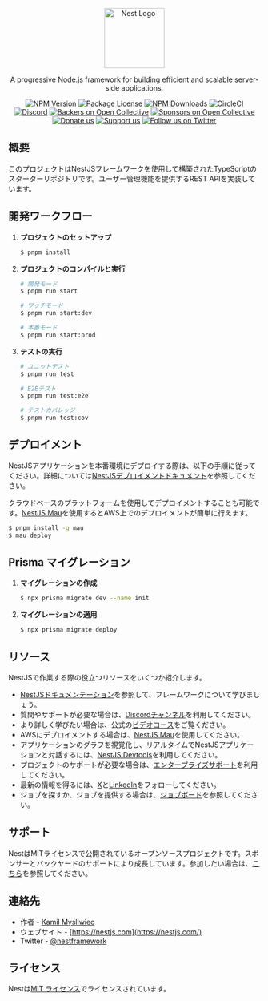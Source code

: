 <p align="center">
  <a href="http://nestjs.com/" target="blank"><img src="https://nestjs.com/img/logo-small.svg" width="120" alt="Nest Logo" /></a>
</p>

<p align="center">A progressive <a href="http://nodejs.org" target="_blank">Node.js</a> framework for building efficient and scalable server-side applications.</p>

<p align="center">
<a href="https://www.npmjs.com/~nestjscore" target="_blank"><img src="https://img.shields.io/npm/v/@nestjs/core.svg" alt="NPM Version" /></a>
<a href="https://www.npmjs.com/~nestjscore" target="_blank"><img src="https://img.shields.io/npm/l/@nestjs/core.svg" alt="Package License" /></a>
<a href="https://www.npmjs.com/~nestjscore" target="_blank"><img src="https://img.shields.io/npm/dm/@nestjs/common.svg" alt="NPM Downloads" /></a>
<a href="https://circleci.com/gh/nestjs/nest" target="_blank"><img src="https://img.shields.io/circleci/build/github/nestjs/nest/master" alt="CircleCI" /></a>
<a href="https://discord.gg/G7Qnnhy" target="_blank"><img src="https://img.shields.io/badge/discord-online-brightgreen.svg" alt="Discord"/></a>
<a href="https://opencollective.com/nest#backer" target="_blank"><img src="https://opencollective.com/nest/backers/badge.svg" alt="Backers on Open Collective" /></a>
<a href="https://opencollective.com/nest#sponsor" target="_blank"><img src="https://opencollective.com/nest/sponsors/badge.svg" alt="Sponsors on Open Collective" /></a>
<a href="https://paypal.me/kamilmysliwiec" target="_blank"><img src="https://img.shields.io/badge/Donate-PayPal-ff3f59.svg" alt="Donate us"/></a>
<a href="https://opencollective.com/nest#sponsor"  target="_blank"><img src="https://opencollective.com/nest/sponsors/badge.svg" alt="Support us"></a>
<a href="https://twitter.com/nestframework" target="_blank"><img src="https://img.shields.io/twitter/follow/nestframework.svg?style=social&label=Follow" alt="Follow us on Twitter"></a>
</p>

## 概要

このプロジェクトはNestJSフレームワークを使用して構築されたTypeScriptのスターターリポジトリです。ユーザー管理機能を提供するREST APIを実装しています。

## 開発ワークフロー

1. **プロジェクトのセットアップ**
   ```bash
   $ pnpm install
   ```

2. **プロジェクトのコンパイルと実行**
   ```bash
   # 開発モード
   $ pnpm run start

   # ワッチモード
   $ pnpm run start:dev

   # 本番モード
   $ pnpm run start:prod
   ```

3. **テストの実行**
   ```bash
   # ユニットテスト
   $ pnpm run test

   # E2Eテスト
   $ pnpm run test:e2e

   # テストカバレッジ
   $ pnpm run test:cov
   ```

## デプロイメント

NestJSアプリケーションを本番環境にデプロイする際は、以下の手順に従ってください。詳細については[NestJSデプロイメントドキュメント](https://docs.nestjs.com/deployment)を参照してください。

クラウドベースのプラットフォームを使用してデプロイメントすることも可能です。[NestJS Mau](https://mau.nestjs.com)を使用するとAWS上でのデプロイメントが簡単に行えます。

```bash
$ pnpm install -g mau
$ mau deploy
```

## Prisma マイグレーション

1. **マイグレーションの作成**
   ```bash
   $ npx prisma migrate dev --name init
   ```

2. **マイグレーションの適用**
   ```bash
   $ npx prisma migrate deploy
   ```

## リソース

NestJSで作業する際の役立つリソースをいくつか紹介します。

- [NestJSドキュメンテーション](https://docs.nestjs.com)を参照して、フレームワークについて学びましょう。
- 質問やサポートが必要な場合は、[Discordチャンネル](https://discord.gg/G7Qnnhy)を利用してください。
- より詳しく学びたい場合は、公式の[ビデオコース](https://courses.nestjs.com/)をご覧ください。
- AWSにデプロイメントする場合は、[NestJS Mau](https://mau.nestjs.com)を使用してください。
- アプリケーションのグラフを視覚化し、リアルタイムでNestJSアプリケーションと対話するには、[NestJS Devtools](https://devtools.nestjs.com)を利用してください。
- プロジェクトのサポートが必要な場合は、[エンタープライズサポート](https://enterprise.nestjs.com)を利用してください。
- 最新の情報を得るには、[X](https://x.com/nestframework)と[LinkedIn](https://linkedin.com/company/nestjs)をフォローしてください。
- ジョブを探すか、ジョブを提供する場合は、[ジョブボード](https://jobs.nestjs.com)を参照してください。

## サポート

NestはMITライセンスで公開されているオープンソースプロジェクトです。スポンサーとバックヤードのサポートにより成長しています。参加したい場合は、[こちら](https://docs.nestjs.com/support)を参照してください。

## 連絡先

- 作者 - [Kamil Myśliwiec](https://twitter.com/kammysliwiec)
- ウェブサイト - [https://nestjs.com](https://nestjs.com/)
- Twitter - [@nestframework](https://twitter.com/nestframework)

## ライセンス

Nestは[MIT ライセンス](https://github.com/nestjs/nest/blob/master/LICENSE)でライセンスされています。
